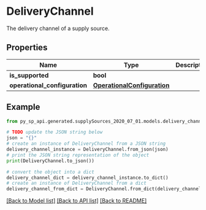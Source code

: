 # DeliveryChannel

The delivery channel of a supply source.

## Properties

Name | Type | Description | Notes
------------ | ------------- | ------------- | -------------
**is_supported** | **bool** |  | [optional] 
**operational_configuration** | [**OperationalConfiguration**](OperationalConfiguration.md) |  | [optional] 

## Example

```python
from py_sp_api.generated.supplySources_2020_07_01.models.delivery_channel import DeliveryChannel

# TODO update the JSON string below
json = "{}"
# create an instance of DeliveryChannel from a JSON string
delivery_channel_instance = DeliveryChannel.from_json(json)
# print the JSON string representation of the object
print(DeliveryChannel.to_json())

# convert the object into a dict
delivery_channel_dict = delivery_channel_instance.to_dict()
# create an instance of DeliveryChannel from a dict
delivery_channel_from_dict = DeliveryChannel.from_dict(delivery_channel_dict)
```
[[Back to Model list]](../README.md#documentation-for-models) [[Back to API list]](../README.md#documentation-for-api-endpoints) [[Back to README]](../README.md)


